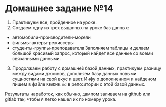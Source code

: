 # Домашнее задание №14

1. Практикуем все, пройденное на уроке.
2. Создаем одну из трех выданных на уроке баз данных:
  - автомобили-производители-модели
  - фильмы-актеры-режиссеры
  - студенты-группы-преподаватели
Заполняем таблицы и делаем большой красивый запрос, который найдет все данные со всеми связанными данными.

3. Продолжаем работу с домашней базой данных, практикуем разницу между видами джоинов, дополняем базу данных новыми сущностями на свой вкус и цвет. Инфу о дополненном и найденом пишем в файле `README.md` в репозитории с этой базой данных. 

Результаты наработок, как обычно, дампом заливаем на github или gitlab так, чтобы я легко нашел их по номеру урока.